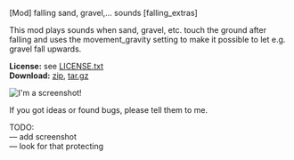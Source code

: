 [Mod] falling sand, gravel,… sounds [falling_extras]

This mod plays sounds when sand, gravel, etc. touch the ground after falling and
uses the movement_gravity setting to make it possible to let e.g. gravel fall upwards.

**License:** see [LICENSE.txt](https://raw.githubusercontent.com/HybridDog/falling_extras/master/LICENSE.txt)  
**Download:** [zip](https://github.com/HybridDog/falling_extras/archive/master.zip), [tar.gz](https://github.com/HybridDog/falling_extras/archive/master.tar.gz)  

![I'm a screenshot!](http://bit.ly/1wOCWpq)

If you got ideas or found bugs, please tell them to me.


TODO:  
— add screenshot  
— look for that protecting
